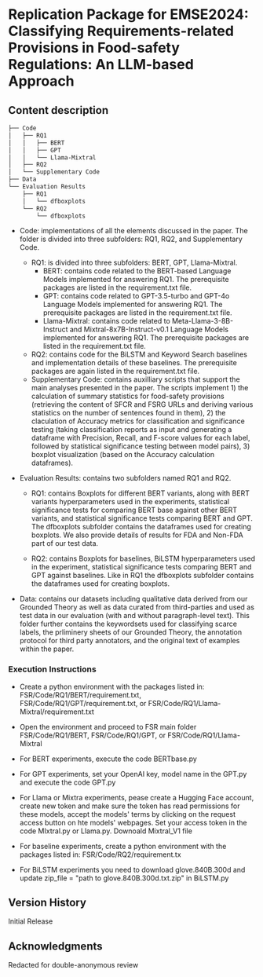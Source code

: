 # Replication Package for EMSE2024: Classifying Requirements-related Provisions in Food-safety Regulations: An LLM-based Approach


## Content description

```bash
├── Code
│   ├── RQ1
│   │   ├── BERT
│   │   ├── GPT
│   │   └── Llama-Mixtral
│   ├── RQ2
│   └── Supplementary Code
├── Data
└── Evaluation Results
    ├── RQ1
    │   └── dfboxplots
    └── RQ2
        └── dfboxplots
```
        
* Code: implementations of all the elements discussed in the paper. The folder is divided into three subfolders: RQ1, RQ2, and Supplementary Code.

    * RQ1: is divided into three subfolders: BERT, GPT, Llama-Mixtral.
        * BERT: contains code related to the BERT-based Language Models implemented for answering RQ1. The prerequisite packages are listed in the requirement.txt file.
        * GPT: contains code related to GPT-3.5-turbo and GPT-4o Language Models implemented for answering RQ1. The prerequisite packages are listed in the requirement.txt file.
        * Llama-Mixtral: contains code related to Meta-Llama-3-8B-Instruct and Mixtral-8x7B-Instruct-v0.1 Language Models implemented for answering RQ1. The prerequisite packages are                 listed in the requirement.txt file.
    * RQ2: contains code for the BiLSTM and Keyword Search baselines and implementation details of these baselines. The prerequisite packages are again listed in the requirement.txt file. 
    * Supplementary Code: contains auxilliary scripts that support the main analyses presented in the paper. The scripts implement 1) the calculation of summary statistics for food-safety provisions (retrieving the content of SFCR and FSRG URLs and deriving various statistics on the number of sentences found in them), 2) the claculation of Accuracy metrics for classification and significance testing (taking classification reports as input and generating a dataframe with Precision, Recall, and F-score values for each label, followed by statistical significance testing between model pairs), 3) boxplot visualization (based on the Accuracy calculation dataframes).

* Evaluation Results: contains two subfolders named RQ1 and RQ2. 
    * RQ1: contains Boxplots for different BERT variants, along with BERT variants hyperparameters used in the experiments, statistical significance tests for comparing BERT base against other BERT variants, and statistical significance tests comparing BERT and GPT. The dfboxplots subfolder contains the dataframes used for creating boxplots. We also provide details of results for FDA and Non-FDA part of our test data.
    
    * RQ2: contains Boxplots for baselines, BiLSTM hyperparameters used in the experiment, statistical significance tests comparing BERT and GPT against baselines. Like in RQ1 the dfboxplots subfolder contains the dataframes used for creating boxplots.
    
* Data: contains our datasets including qualitative data derived from our Grounded Theory as well as data curated from third-parties and used as test data in our evaluation (with and without paragraph-level text). This folder further contains the keywordsets used for classifying scarce labels, the prliminery sheets of our Grounded Theory, the annotation protocol for third party annotators, and the original text of examples within the paper. 

### Execution Instructions

* Create a python environment with the packages listed in: FSR/Code/RQ1/BERT/requirement.txt, FSR/Code/RQ1/GPT/requirement.txt, or FSR/Code/RQ1/Llama-Mixtral/requirement.txt
* Open the environment and proceed to FSR main folder FSR/Code/RQ1/BERT, FSR/Code/RQ1/GPT, or FSR/Code/RQ1/Llama-Mixtral
* For BERT experiments, execute the code BERTbase.py
* For GPT experiments, set your OpenAI key, model name in the GPT.py and execute the code GPT.py
* For Llama or Mixtra experiments, pease create a Hugging Face account, create new token and make sure the token has read permissions for these models, accept the models' terms by clicking on the request access button on hte models' webpages. Set your access token in the code MIxtral.py or Llama.py. Downoald Mixtral_V1 file 
  
  
* For baseline experiments, create a python environment with the packages listed in: FSR/Code/RQ2/requirement.tx
* For BiLSTM experiments you need to download glove.840B.300d and update zip_file = "path to glove.840B.300d.txt.zip" in BiLSTM.py 

## Version History

Initial Release

## Acknowledgments
Redacted for double-anonymous review
